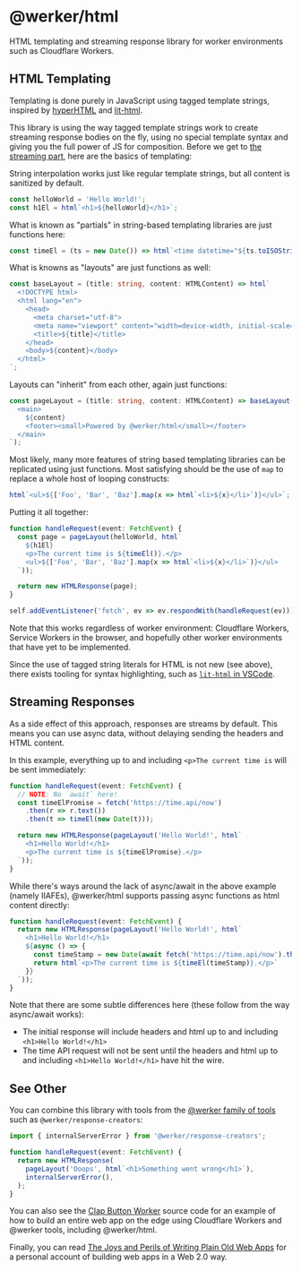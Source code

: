 # @werker/html

HTML templating and streaming response library for worker environments such as Cloudflare Workers.

## HTML Templating

Templating is done purely in JavaScript using tagged template strings, inspired by [hyperHTML](https://github.com/WebReflection/hyperhtml) and [lit-html](https://github.com/polymer/lit-html). 

This library is using the way tagged template strings work to create streaming response bodies on the fly,
using no special template syntax and giving you the full power of JS for composition. 
Before we get to [the streaming part](#streaming-responses), here are the basics of templating:

String interpolation works just like regular template strings,
but all content is sanitized by default.

```ts
const helloWorld = 'Hello World!';
const h1El = html`<h1>${helloWorld}</h1>`;
```

What is known as "partials" in string-based templating libraries are just functions here:

```ts
const timeEl = (ts = new Date()) => html`<time datetime="${ts.toISOString()}">${ts.toLocalString()}</time>`;
```

What is knowns as "layouts" are just functions as well:

```ts
const baseLayout = (title: string, content: HTMLContent) => html`
  <!DOCTYPE html>
  <html lang="en">
    <head>
      <meta charset="utf-8">
      <meta name="viewport" content="width=device-width, initial-scale=1, maximum-scale=1, user-scalable=no">
      <title>${title}</title>
    </head>
    <body>${content}</body>
  </html>
`;
```

Layouts can "inherit" from each other, again just functions:

```ts
const pageLayout = (title: string, content: HTMLContent) => baseLayout(title, html`
  <main>
    ${content}
    <footer><small>Powered by @werker/html</small></footer>
  </main>
`);
```

Most likely, many more features of string based templating libraries can be replicated using just functions.
Most satisfying should be the use of `map` to replace a whole host of looping constructs:

```ts
html`<ul>${['Foo', 'Bar', 'Baz'].map(x => html`<li>${x}</li>`)}</ul>`;
```

Putting it all together:

```ts
function handleRequest(event: FetchEvent) {
  const page = pageLayout(helloWorld, html`
    ${h1El}
    <p>The current time is ${timeEl()}.</p>
    <ul>${['Foo', 'Bar', 'Baz'].map(x => html`<li>${x}</li>`)}</ul>
  `));

  return new HTMLResponse(page);
}

self.addEventListener('fetch', ev => ev.respondWith(handleRequest(ev)));
```

Note that this works regardless of worker environment: Cloudflare Workers, Service Workers in the browser, and hopefully other worker environments that have yet to be implemented.

Since the use of tagged string literals for HTML is not new (see above), there exists tooling for syntax highlighting, such as [`lit-html` in VSCode](https://marketplace.visualstudio.com/items?itemName=bierner.lit-html).


## Streaming Responses

As a side effect of this approach, responses are streams by default. This means you can use async data, without delaying sending the headers and HTML content. 

In this example, everything up to and including `<p>The current time is` will be sent immediately:

```ts
function handleRequest(event: FetchEvent) {
  // NOTE: No `await` here!
  const timeElPromise = fetch('https://time.api/now')
    .then(r => r.text())
    .then(t => timeEl(new Date(t)));

  return new HTMLResponse(pageLayout('Hello World!', html`
    <h1>Hello World!</h1>
    <p>The current time is ${timeElPromise}.</p>
  `));
}
```

While there's ways around the lack of async/await in the above example (namely IIAFEs), @werker/html supports passing async functions as html content directly:

```ts
function handleRequest(event: FetchEvent) {
  return new HTMLResponse(pageLayout('Hello World!', html`
    <h1>Hello World!</h1>
    ${async () => {
      const timeStamp = new Date(await fetch('https://time.api/now').then(r => r.text()));
      return html`<p>The current time is ${timeEl(timeStamp)}.</p>`
    }}
  `));
}
```

Note that there are some subtle differences here (these follow from the way async/await works):
- The initial response will include headers and html up to and including `<h1>Hello World!</h1>`
- The time API request will not be sent until the headers and html up to and including `<h1>Hello World!</h1>` have hit the wire.


## See Other
You can combine this library with tools from the [@werker family of tools](https://github.com/worker-utils) such as `@werker/response-creators`:

```ts
import { internalServerError } from '@werker/response-creators';

function handleRequest(event: FetchEvent) {
  return new HTMLResponse(
    pageLayout('Ooops', html`<h1>Something went wrong</h1>`), 
    internalServerError(),
  );
}
```

You can also see the [Clap Button Worker](https://github.com/getclaps/worker) source code for an example of how to build an entire web app on the edge using Cloudflare Workers and @werker tools, including @werker/html.

Finally, you can read [The Joys and Perils of Writing Plain Old Web Apps](https://qwtel.com/posts/software/the-joys-and-perils-of-writing-plain-old-web-apps/) for a personal account of building web apps in a Web 2.0 way. 
